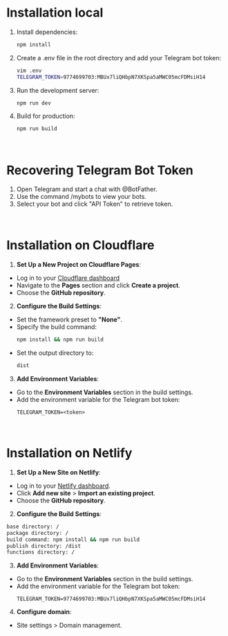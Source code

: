 # Installation local
1. Install dependencies:
   ```bash
   npm install
   ```
2. Create a .env file in the root directory and add your Telegram bot token:
   ```bash
   vim .env
   TELEGRAM_TOKEN=9774699703:MBUx7liQHbpN7XKSpa5aMWC05mcFDMsiH14
   ```
3. Run the development server:
   ```bash
   npm run dev
   ```
4. Build for production:
   ```bash
   npm run build
   ```

<br>

# Recovering Telegram Bot Token
1. Open Telegram and start a chat with @BotFather.
2. Use the command /mybots to view your bots.
3. Select your bot and click "API Token" to retrieve token.

<br>

# Installation on Cloudflare
1. **Set Up a New Project on Cloudflare Pages**:
- Log in to your [Cloudflare dashboard](https://dash.cloudflare.com/)
- Navigate to the **Pages** section and click **Create a project**.
- Choose the **GitHub repository**.

2. **Configure the Build Settings**:
- Set the framework preset to **"None"**.
- Specify the build command:
  ```bash
  npm install && npm run build
  ```
- Set the output directory to:
  ```bash
  dist
     ```

3. **Add Environment Variables**:
- Go to the **Environment Variables** section in the build settings.
- Add the environment variable for the Telegram bot token:
  ```
  TELEGRAM_TOKEN=<token>
  ```

<br>



# Installation on Netlify
1. **Set Up a New Site on Netlify**:
- Log in to your [Netlify dashboard](https://app.netlify.com/).
- Click **Add new site** > **Import an existing project**.
- Choose the **GitHub repository**.

2. **Configure the Build Settings**:
```bash
base directory: /
package directory: /
build command: npm install && npm run build
publish directory: /dist
functions directory: /
```

3. **Add Environment Variables**:
- Go to the **Environment Variables** section in the build settings.
- Add the environment variable for the Telegram bot token:
  ```
  TELEGRAM_TOKEN=9774699703:MBUx7liQHbpN7XKSpa5aMWC05mcFDMsiH14
4. **Configure domain**:
- Site settings > Domain management.
